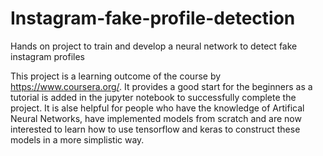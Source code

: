 # Instagram-fake-profile-detection
Hands on project to train and develop a neural network to detect fake instagram profiles

This project is a learning outcome of the course by https://www.coursera.org/. It provides a good start for the beginners as a tutorial is added in the jupyter notebook to
successfully complete the project. It is alse helpful for people who have the knowledge of Artifical Neural Networks, have implemented models from scratch and are now interested
to learn how to use tensorflow and keras to construct these models in a more simplistic way.

